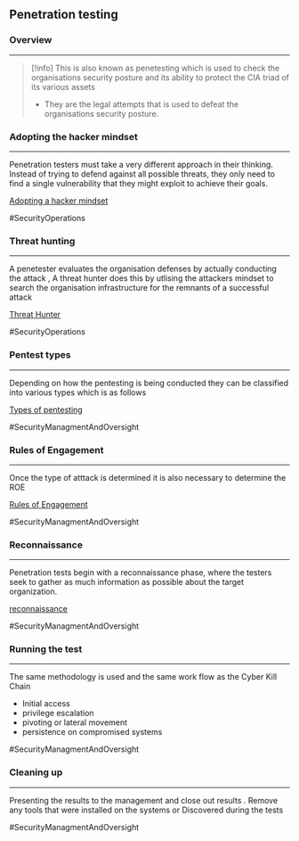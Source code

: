 ## Penetration testing

### Overview 
---
>[!info]
>This is also known as penetesting which is used to check the organisations security posture and its ability to protect the CIA triad of its various assets 
>- They are the legal attempts that is used to defeat the organisations security posture.

### Adopting the hacker mindset 
---
Penetration testers must take a very different approach in their thinking. Instead of trying to defend against all possible threats, they only need to find a single vulnerability that they might exploit to achieve their goals.

[Adopting a hacker mindset](../concepts/Adopting%20a%20hacker%20mindset.md)

#SecurityOperations 

### Threat hunting 
---
A penetester evaluates the organisation defenses by actually conducting the attack , A threat hunter does this by utlising the attackers mindset to search the organisation infrastructure for the remnants of a successful attack 

[Threat Hunter](../concepts/Threat%20Hunter.md)

#SecurityOperations 

### Pentest types 
---
Depending on how the pentesting is being conducted they can be classified into various types which is as follows 

[Types of pentesting](../concepts/Types%20of%20pentesting.md)

#SecurityManagmentAndOversight
### Rules of Engagement
---
Once the type of atttack is determined it is also necessary to determine the ROE 

[Rules of Engagement](../concepts/Rules%20of%20Engagement.md)

#SecurityManagmentAndOversight 

### Reconnaissance 
---
Penetration tests begin with a reconnaissance phase, where the testers seek to gather as much information as possible about the target organization.

[reconnaissance](../concepts/reconnaissance.md)

#SecurityManagmentAndOversight 

### Running the test 
---
The same methodology is used and the same work flow as the Cyber Kill Chain 
- Initial access 
- privilege escalation 
- pivoting or lateral movement 
- persistence on compromised systems 

#SecurityManagmentAndOversight 

### Cleaning up 
---
Presenting the results to the management and close out results . Remove any tools  that were installed on the systems or Discovered during the tests 

#SecurityManagmentAndOversight 